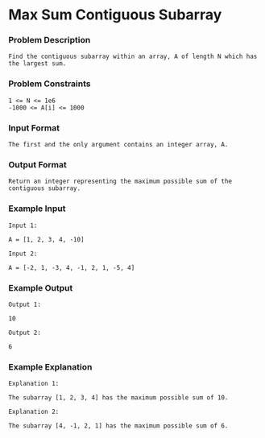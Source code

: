 

# Max Sum Contiguous Subarray
### Problem Description
```
Find the contiguous subarray within an array, A of length N which has the largest sum.
```


### Problem Constraints
```
1 <= N <= 1e6
-1000 <= A[i] <= 1000
```


### Input Format
```
The first and the only argument contains an integer array, A.
````


### Output Format
```
Return an integer representing the maximum possible sum of the contiguous subarray.
```


### Example Input
```
Input 1:

A = [1, 2, 3, 4, -10] 

Input 2:

A = [-2, 1, -3, 4, -1, 2, 1, -5, 4] 

```

### Example Output
```
Output 1:

10

Output 2:

6
```

### Example Explanation
```
Explanation 1:

The subarray [1, 2, 3, 4] has the maximum possible sum of 10.

Explanation 2:

The subarray [4, -1, 2, 1] has the maximum possible sum of 6.
```
